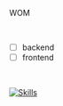 WOM

<br>

- [ ] backend
- [ ] frontend

<br>

[![Skills](https://skillicons.dev/icons?i=next,typescript,graphql)](https://skillicons.dev)
